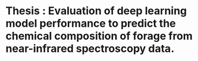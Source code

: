 # Thesis : Evaluation of deep learning model performance to predict the chemical composition of forage from near-infrared spectroscopy data.

